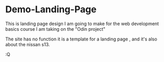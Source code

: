 # Demo-Landing-Page

This is landing page design I am going to make for the web development basics course I am taking on the "Odin project"

The site has no function it is a template for a landing page , and it's also about the nissan s13.

:Q
